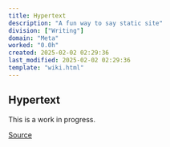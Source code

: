 ```yaml
---
title: Hypertext
description: "A fun way to say static site"
division: ["Writing"]
domain: "Meta"
worked: "0.0h"
created: 2025-02-02 02:29:36
last_modified: 2025-02-02 02:29:36
template: "wiki.html"
---
```


## Hypertext
This is a work in progress.

[Source](https://screensresearchhypertext.com/)
